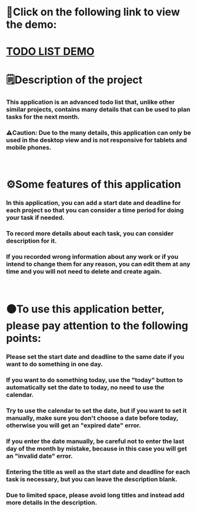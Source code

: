 <h1>🔗Click on the following link to view the demo:</h1>
<h1><a href="https://aminghdev.github.io/ToDo-List/">TODO LIST DEMO</a></h1>

<h1>🗒️Description of the project</h1>

<h3>This application is an advanced todo list that, unlike other similar projects, contains many details that can be used to plan tasks for the next month.</h3>

<h3>⚠️Caution: Due to the many details, this application can only be used in the desktop view and is not responsive for tablets and mobile phones.</h3>

<br>

<h1>⚙️Some features of this application</h1>

<h3>In this application, you can add a start date and deadline for each project so that you can consider a time period for doing your task if needed.</h3>

<h3>To record more details about each task, you can consider description for it.</h3>

<h3>If you recorded wrong information about any work or if you intend to change them for any reason, you can edit them at any time and you will not need to delete and create again.</h3>

<br>

<h1>🟠To use this application better, please pay attention to the following points:</h1>

<h3>Please set the start date and deadline to the same date if you want to do something in one day.</h3>

<h3>If you want to do something today, use the "today" button to automatically set the date to today, no need to use the calendar.</h3>

<h3>Try to use the calendar to set the date, but if you want to set it manually, make sure you don't choose a date before today, otherwise you will get an "expired date" error.</h3>

<h3>If you enter the date manually, be careful not to enter the last day of the month by mistake, because in this case you will get an "invalid date" error.</h3>

<h3>Entering the title as well as the start date and deadline for each task is necessary, but you can leave the description blank.</h3>

<h3>Due to limited space, please avoid long titles and instead add more details in the description.</h3>
